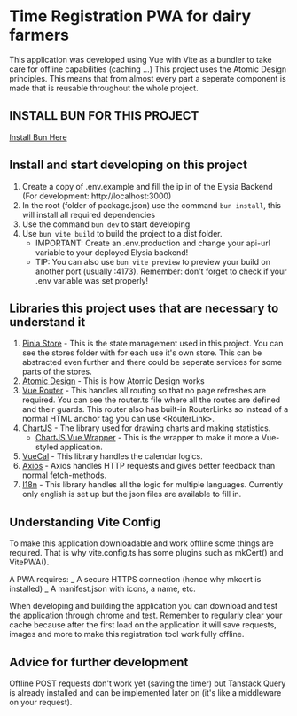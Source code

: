 # Time Registration PWA for dairy farmers

This application was developed using Vue with Vite as a bundler to take care for offline capabilities (caching ...)
This project uses the Atomic Design principles. This means that from almost every part a seperate component is made that is reusable throughout the whole project.

## INSTALL BUN FOR THIS PROJECT

[Install Bun Here](https://www.bun.sh)

## Install and start developing on this project

1. Create a copy of .env.example and fill the ip in of the Elysia Backend (For development: http://localhost:3000)
2. In the root (folder of package.json) use the command `bun install`, this will install all required dependencies
3. Use the command `bun dev` to start developing
4. Use `bun vite build` to build the project to a dist folder.
   - IMPORTANT: Create an .env.production and change your api-url variable to your deployed Elysia backend!
   - TIP: You can also use `bun vite preview` to preview your build on another port (usually :4173). Remember: don't forget to check if your .env variable was set properly!

## Libraries this project uses that are necessary to understand it

1. [Pinia Store](https://pinia.vuejs.org/) - This is the state management used in this project. You can see the stores folder with for each use it's own store. This can be abstracted even further and there could be seperate services for some parts of the stores.
2. [Atomic Design](https://bradfrost.com/blog/post/atomic-web-design/) - This is how Atomic Design works
3. [Vue Router](https://router.vuejs.org/) - This handles all routing so that no page refreshes are required. You can see the router.ts file where all the routes are defined and their guards. This router also has built-in RouterLinks so instead of a normal HTML anchor tag you can use <RouterLink\>.
4. [ChartJS](https://www.chartjs.org/) - The library used for drawing charts and making statistics.
   - [ChartJS Vue Wrapper](https://vue-chartjs.org/) - This is the wrapper to make it more a Vue-styled application.
5. [VueCal](https://antoniandre.github.io/vue-cal/) - This library handles the calendar logics.
6. [Axios](https://axios-http.com/docs/intro) - Axios handles HTTP requests and gives better feedback than normal fetch-methods.
7. [I18n](https://vue-i18n.intlify.dev/) - This library handles all the logic for multiple languages. Currently only english is set up but the json files are available to fill in.

## Understanding Vite Config

To make this application downloadable and work offline some things are required. That is why vite.config.ts has some plugins such as mkCert() and VitePWA().

A PWA requires:
_ A secure HTTPS connection (hence why mkcert is installed)
_ A manifest.json with icons, a name, etc.

When developing and building the application you can download and test the application through chrome and test. Remember to regularly clear your cache because after the first load on the application it will save requests, images and more to make this registration tool work fully offline.

## Advice for further development

Offline POST requests don't work yet (saving the timer) but Tanstack Query is already installed and can be implemented later on (it's like a middleware on your request).
